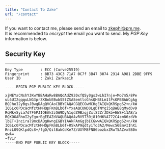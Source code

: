 ```yaml
---
title: "Contact To Zake"
url: "/contact"
---
```


If you want to contact me, please send an email to zkephl@pm.me. <br>
It is recommended to <em>encrypt</em> the email you want to send. My <em>PGP Key</em> information is below.

## Security Key
------------------
```pgp
Key Type        : ECC (Curve25519)
Fingerprint     : 8B73 43C3 71A7 0C7f 3B47 3074 2914 A981 2DBE 9FF9
User ID         : Zaki Zarkasih
```
```pgp
-----BEGIN PGP PUBLIC KEY BLOCK-----

xjMEYaCNshYJKwYBBAHaRw8BAQdAdZ920xfQ5y0gs3wLhI7nje+Mo7m5/8Pe
uL6UIZqqquLNG3prZXBobEBwbS5tZSA8emtlcGhsQHBtLm1lPsKPBBAWCgAg
BQJhoI2yBgsJBwgDAgQVCAoCBBYCAQACGQECGwMCHgEAIQkQKRSpgS2+n/kW
IQSLc0PDcacMfztHMHQpFKmBLb6f+YxaAQCUND0LqDTNYgi5qBWE8qMydDv9
RqMkvSyia7d7F6PJIQEAk3zGW9DyA1qdZ9BzqjZxlS2ZrJDkb+EWS+11AB/a
RQXOOARhoI2yEgorBgEEAZdVAQUBAQdAvRV5T30j810H6VA772C4zm86zdVb
lbET+Inciral9mcDAQgHwngEGBYIAAkFAmGgjbICGwwAIQkQKRSpgS2+n/kW
IQSLc0PDcacMfztHMHQpFKmBLb6f+RSkAP9qdtyiTo3A2/Mewc56EmvIIhXi
RnzL09QKlpdQc8+/fgD/QilBakCdKe7Z/UXYM8FN86bozbxZRwT5AZvxSB0n
qwA=
=fV1r
-----END PGP PUBLIC KEY BLOCK-----
```